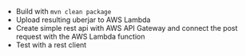 * Build with `mvn clean package`
* Upload resulting uberjar to AWS Lambda
* Create simple rest api with AWS API Gateway and connect the post request with the AWS Lambda function
* Test with a rest client
